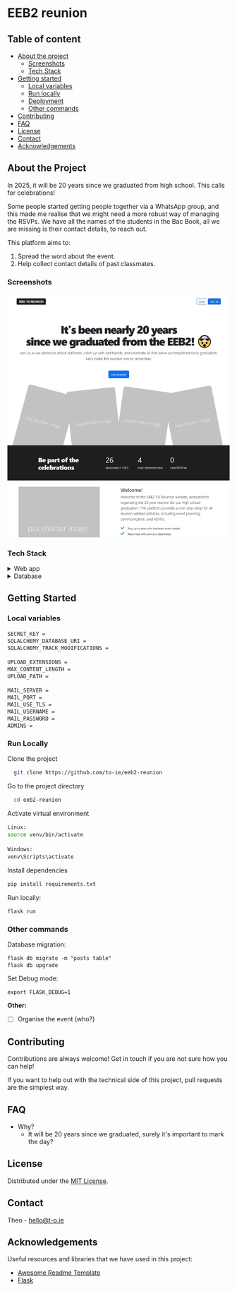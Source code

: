 # EEB2 reunion

## Table of content
- [About the project](#about-the-project)
  * [Screenshots](#screenshots)
  * [Tech Stack](#tech-stack)
- [Getting started](#getting-started)
  * [Local variables](#local-variables)
  * [Run locally](#run-locally)
  * [Deployment](#deployment)
  * [Other commands](#other-commands)
- [Contributing](#contributing) 
- [FAQ](#faq)
- [License](#license)
- [Contact](#contact)
- [Acknowledgements](#acknowledgements)

## About the Project
In 2025, it will be 20 years since we graduated from high school. This calls for celebrations!

Some people started getting people together via a WhatsApp group, and this made me realise that we might need a more robust way of managing the RSVPs. We have all the names of the students in the Bac Book, all we are missing is their contact details, to reach out. 

This platform aims to:
1. Spread the word about the event.
2. Help collect contact details of past classmates.


### Screenshots
<img src="https://github.com/to-ie/eeb2-reunion/blob/main/app/static/mock.jpg?raw=true" width="600px" />


### Tech Stack

<details>
  <summary>Web app</summary>
  <ul>
    <li><a href="https://www.typescriptlang.org/](https://flask.palletsprojects.com/en/2.2.x/">Python Flask</a></li>
    <li><a href="https://getbootstrap.com/docs/3.4/css/">Bootstrap CSS</a></li>
  </ul>
</details>

<details>
<summary>Database</summary>
  <ul>
    <li><a href="https://flask-sqlalchemy.palletsprojects.com/en/3.0.x/">Flask SQL Alchemy</a></li>
    <li><a href="https://www.mysql.com/">MySQL</a></li>
  </ul>
</details>

## Getting Started

### Local variables
```
SECRET_KEY = 
SQLALCHEMY_DATABASE_URI = 
SQLALCHEMY_TRACK_MODIFICATIONS = 

UPLOAD_EXTENSIONS = 
MAX_CONTENT_LENGTH = 
UPLOAD_PATH = 

MAIL_SERVER = 
MAIL_PORT = 
MAIL_USE_TLS = 
MAIL_USERNAME = 
MAIL_PASSWORD = 
ADMINS = 
```

### Run Locally

Clone the project

```bash
  git clone https://github.com/to-ie/eeb2-reunion
```

Go to the project directory

```bash
  cd eeb2-reunion
```

Activate virtual environment

```bash
Linux:
source venv/bin/activate

Windows: 
venv\Scripts\activate
```

Install dependencies

```bash
pip install requirements.txt
```

Run locally: 
```
flask run
```

### Other commands
Database migration:
```
flask db migrate -m "posts table"
flask db upgrade
```

Set Debug mode:
```
export FLASK_DEBUG=1
```


**Other:** 
* [ ] Organise the event (who?)

## Contributing

Contributions are always welcome! Get in touch if you are not sure how you can help! 

If you want to help out with the technical side of this project, pull requests are the simplest way.

## FAQ

- Why?
  + It will be 20 years since we graduated, surely it's important to mark the day?

## License

Distributed under the [MIT License](https://choosealicense.com/licenses/mit/).

## Contact

Theo - hello@t-o.ie

## Acknowledgements

Useful resources and libraries that we have used in this project:

 - [Awesome Readme Template](https://github.com/Louis3797/awesome-readme-template)
 - [Flask](https://flask.palletsprojects.com/en/2.2.x/)

